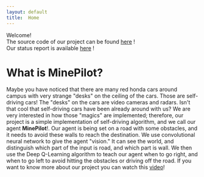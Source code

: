 ```yaml
---
layout: default
title:  Home
---
```

Welcome!<br>
The source code of our project can be found [here](https://github.com/ziyangz5/MinePilot/) !<br>
Our status report is available [here](https://github.com/ziyangz5/MinePilot/) !

# What is MinePilot?
Maybe you have noticed that there are many red honda cars around campus with very strange "desks" on the ceiling of the cars. Those are self-driving cars! The "desks" on the cars are video cameras and radars. Isn't that cool that self-driving cars have been already around with us? We are very interested in how those "magics" are implemented; therefore, our project is a simple implementation of self-driving algorithm, and we call our agent **MinePilot**!. Our agent is being set on a road with some obstacles, and it needs to avoid these walls to reach the destination. We use convolutional neural network to give the agent "vision." It can see the world, and distinguish which part of the input is road, and which part is wall. We then use the Deep Q-Learning algorithm to teach our agent when to go right, and when to go left to avoid hitting the obstacles or driving off the road. If you want to know more about our project you can watch this [video](https://github.com/ziyangz5/MinePilot/)!<br>
